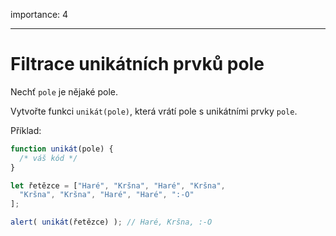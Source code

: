 importance: 4

---

# Filtrace unikátních prvků pole

Nechť `pole` je nějaké pole.

Vytvořte funkci `unikát(pole)`, která vrátí pole s unikátními prvky `pole`.

Příklad:

```js
function unikát(pole) {
  /* váš kód */
}

let řetězce = ["Haré", "Kršna", "Haré", "Kršna",
  "Kršna", "Kršna", "Haré", "Haré", ":-O"
];

alert( unikát(řetězce) ); // Haré, Kršna, :-O
```
